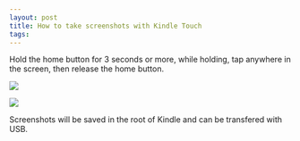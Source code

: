 ```yaml
---
layout: post
title: How to take screenshots with Kindle Touch
tags: 
---
```

Hold the home button for 3 seconds or more, while holding, tap anywhere in the
screen, then release the home button.

![](http://media.tumblr.com/tumblr_lvkak0CXBY1qz562b.gif)

![](http://media.tumblr.com/tumblr_lvkak6m3W21qz562b.gif)

Screenshots will be saved in the root of Kindle and can be transfered with
USB.

